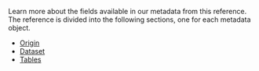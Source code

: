 Learn more about the fields available in our metadata from this reference. The reference is divided into the following sections, one for each metadata object.

- [Origin](origin.md)
- [Dataset](dataset.md)
- [Tables](tables.md)


